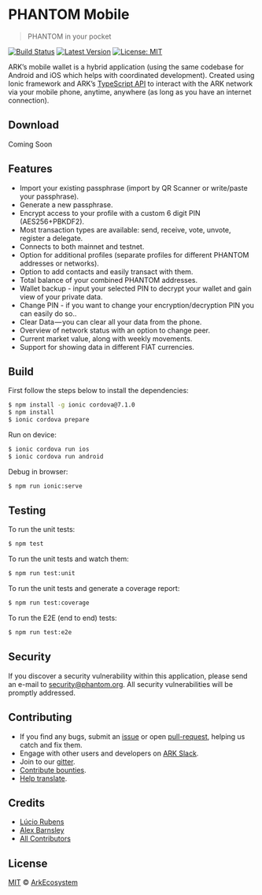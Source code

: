 # PHANTOM Mobile


> PHANTOM in your pocket

[![Build Status](https://badgen.now.sh/travis/ArkEcosystem/mobile-wallet)](https://travis-ci.org/ArkEcosystem/mobile-wallet)
[![Latest Version](https://badgen.now.sh/github/release/ArkEcosystem/mobile-wallet)](https://github.com/ArkEcosystem/mobile-wallet/releases/latest)
[![License: MIT](https://badgen.now.sh/badge/license/MIT/green)](https://opensource.org/licenses/MIT)

ARK’s mobile wallet is a hybrid application (using the same codebase for Android and iOS which helps with coordinated development). Created using Ionic framework and ARK’s [TypeScript API](https://github.com/ArkEcosystem/ark-ts) to interact with the ARK network via your mobile phone, anytime, anywhere (as long as you have an internet connection).

## Download
Coming Soon

## Features

- Import your existing passphrase (import by QR Scanner or write/paste your passphrase).
- Generate a new passphrase.
- Encrypt access to your profile with a custom 6 digit PIN (AES256+PBKDF2).
- Most transaction types are available: send, receive, vote, unvote, register a delegate.
- Connects to both mainnet and testnet.
- Option for additional profiles (separate profiles for different PHANTOM addresses or networks).
- Option to add contacts and easily transact with them.
- Total balance of your combined PHANTOM addresses.
- Wallet backup - input your selected PIN to decrypt your wallet and gain view of your private data.
- Change PIN - if you want to change your encryption/decryption PIN you can easily do so..
- Clear Data — you can clear all your data from the phone.
- Overview of network status with an option to change peer.
- Current market value, along with weekly movements.
- Support for showing data in different FIAT currencies.

## Build

First follow the steps below to install the dependencies:

```bash
$ npm install -g ionic cordova@7.1.0
$ npm install
$ ionic cordova prepare
```

Run on device:

```bash
$ ionic cordova run ios
$ ionic cordova run android
```

Debug in browser:

```bash
$ npm run ionic:serve
```

## Testing

To run the unit tests:
```bash
$ npm test
```

To run the unit tests and watch them:
```bash
$ npm run test:unit
```

To run the unit tests and generate a coverage report:
```bash
$ npm run test:coverage
```

To run the E2E (end to end) tests:
```bash
$ npm run test:e2e
```

## Security

If you discover a security vulnerability within this application, please send an e-mail to security@phantom.org. All security vulnerabilities will be promptly addressed.

## Contributing

- If you find any bugs, submit an [issue](../../issues) or open [pull-request](../../pulls), helping us catch and fix them.
- Engage with other users and developers on [ARK Slack](https://ark.io/slack/).
- Join to our [gitter](https://gitter.im/ark-developers/Lobby).
- [Contribute bounties](./CONTRIBUTING.md).
- [Help translate](./TRANSLATING.md).

## Credits

- [Lúcio Rubens](https://github.com/luciorubeens)
- [Alex Barnsley](https://github.com/alexbarnsley)
- [All Contributors](../../contributors)

## License

[MIT](LICENSE) © [ArkEcosystem](https://ark.io)
